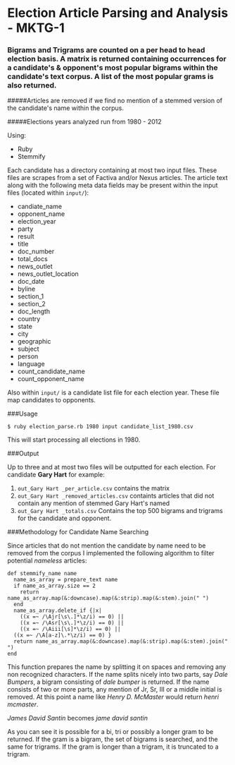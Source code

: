 # Election Article Parsing and Analysis - MKTG-1

### Bigrams and Trigrams are counted on a per head to head election basis. A matrix is returned containing occurrences for a candidate's & opponent's most popular bigrams within the candidate's text corpus. A list of the most popular grams is also returned.


#####Articles are removed if we find no mention of a stemmed version of the candidate's name within the corpus.

#####Elections years analyzed run from 1980 - 2012 

Using: 

- Ruby
- Stemmify


Each candidate has a directory containing at most two input files. These files are scrapes from a set of Factiva and/or Nexus articles. The article text along with the following meta data fields may be present within the input files (located within `input/`):

- candiate_name
- opponent_name
- election_year
- party
- result
- title
- doc_number
- total_docs
- news_outlet
- news_outlet_location
- doc_date
- byline
- section_1
- section_2
- doc_length
- country
- state
- city
- geographic
- subject
- person
- language
- count_candidate_name
- count_opponent_name

Also within `input/` is a candidate list file for each election year. These file map candidates to opponents.

###Usage


    $ ruby election_parse.rb 1980 input candidate_list_1980.csv
    
This will start processing all elections in 1980.

###Output

Up to three and at most two files will be outputted for each election. For candidate **Gary Hart** for example:

1. `out_Gary Hart _per_article.csv` contains the matrix           
2. `out_Gary Hart _removed_articles.csv` containts  articles that did not contain any mention of stemmed Gary Hart's named             
3. `out_Gary Hart _totals.csv` Contains the top 500 bigrams and trigrams for the candidate and opponent.

###Methodology for Candidate Name Searching

Since articles that do not mention the candidate by name need to be removed from the corpus I implemented the following algorithm to filter potential *nameless* articles:

    def stemmify_name name
      name_as_array = prepare_text name
      if name_as_array.size == 2
        return name_as_array.map(&:downcase).map(&:strip).map(&:stem).join(" ")
      end
      name_as_array.delete_if {|x|
        ((x =~ /\Ajr[\s\.]*\z/i) == 0) ||
        ((x =~ /\Asr[\s\.]*\z/i) == 0) ||
        ((x =~ /\Aiii[\s]*\z/i) == 0) ||
      ((x =~ /\A[a-z]\.*\z/i) == 0) }
      return name_as_array.map(&:downcase).map(&:strip).map(&:stem).join(" ")
    end

This function prepares the name by splitting it on spaces and removing any non recognized characters. If the name splits nicely into two parts, say *Dale Bumpers*, a bigram consisting of *dale bumper* is returned. If the name consists of two or more parts, any mention of Jr, Sr, III or a middle initial is removed. 
At this point a name like *Henry D. McMaster* would return *henri mcmaster*.

*James David Santin* becomes *jame david santin*

As you can see it is possible for a bi, tri or possibly a longer gram to be returned. If the gram is a bigram, the set of bigrams is searched, and the same for trigrams. If the gram is longer than a trigram, it is truncated to a trigram.


 


